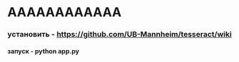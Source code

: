 # AAAAAAAAAAAA
### установить - https://github.com/UB-Mannheim/tesseract/wiki
#### запуск - python app.py
